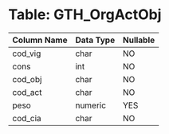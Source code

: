 # Table: GTH_OrgActObj

| Column Name | Data Type | Nullable |
|-------------|-----------|----------|
| cod_vig | char | NO |
| cons | int | NO |
| cod_obj | char | NO |
| cod_act | char | NO |
| peso | numeric | YES |
| cod_cia | char | NO |
